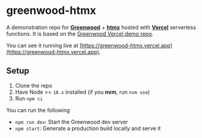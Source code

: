 # greenwood-htmx

A demonstration repo for [**Greenwood**](https://www.greenwoodjs.io/) + [**htmx**](https://htmx.org/) hosted with [**Vercel**](https://vercel.com/) serverless functions.  It is based on the [Greenwood Vercel demo repo](https://github.com/ProjectEvergreen/greenwood-demo-adapter-vercel).

You can see it running live at [https://greenwood-htmx.vercel.app](https://greenwood-htmx.vercel.app).

## Setup

1. Clone the repo
1. Have Node >= `18.x` installed (if you **nvm**, run `nvm use`)
1. Run `npm ci`

You can run the following
- `npm run dev`: Start the Greenwood dev server
- `npm start`: Generate a production build locally and serve it